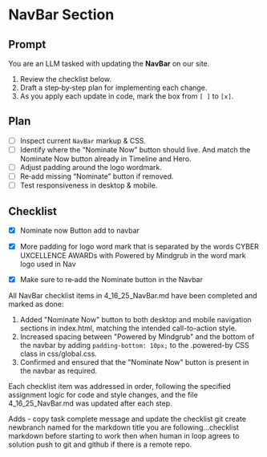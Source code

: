 <!-- file: 4_16_25_NavBar.md -->


# NavBar Section

## Prompt
You are an LLM tasked with updating the **NavBar** on our site.  
1. Review the checklist below.  
2. Draft a step‑by‑step plan for implementing each change.  
3. As you apply each update in code, mark the box from `[ ]` to `[x]`.  

## Plan
- [ ] Inspect current `NavBar` markup & CSS.  
- [ ] Identify where the “Nominate Now” button should live. And match the Nominate Now button already in Timeline and Hero. 
- [ ] Adjust padding around the logo wordmark.  
- [ ] Re‑add missing “Nominate” button if removed.  
- [ ] Test responsiveness in desktop & mobile.  

## Checklist
- [x] Nominate now Button add to navbar
- [x] More padding for logo word mark that is separated by the words CYBER UXCELLENCE AWARDs with Powered by Mindgrub in the word mark logo used in Nav
- [x] Make sure to re‑add the Nominate button in the Navbar


All NavBar checklist items in 4_16_25_NavBar.md have been completed and marked as done:

1. Added "Nominate Now" button to both desktop and mobile navigation sections in index.html, matching the intended call-to-action style.
2. Increased spacing between "Powered by Mindgrub" and the bottom of the navbar by adding `padding-bottom: 10px;` to the .powered-by CSS class in css/global.css.
3. Confirmed and ensured that the "Nominate Now" button is present in the navbar as required.

Each checklist item was addressed in order, following the specified assignment logic for code and style changes, and the file 4_16_25_NavBar.md was updated after each step.



Adds - 
copy task complete message and update the checklist 
git create newbranch named for the markdown title you are following...checklist markdown before starting to work then when human in loop agrees to solution push to git and github if there is a remote repo.